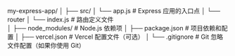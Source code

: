 my-express-app/
│
├── src/
│   └── app.js          # Express 应用的入口点
│   └── router
│      └── index.js     # 路由定义文件  
│
├── node_modules/        # Node.js 依赖项
│
├── package.json         # 项目依赖和配置
│
├── vercel.json          # Vercel 配置文件（可选）
│
└── .gitignore           # Git 忽略文件配置（如果你使用 Git）